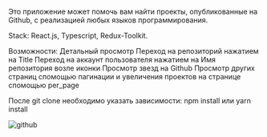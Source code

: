 Это приложение может помочь вам найти проекты, опубликованные на Github, с реализацией любых языков программирования.

Stack: React.js, Typescript, Redux-Toolkit.

Возможности: 
Детальный просмотр
Переход на репозиторий нажатием на Title
Переход на аккаунт пользователя нажатием на Имя репозитория возле иконки
Просмотр звезд на Github
Просмотр других страниц спомощью пагинации и увеличения проектов на странице спомощью per_page

После git clone необходимо указать зависимости: npm install или yarn install

![github](https://github.com/AlexWebDev-coder/Github-Project-App/assets/88274695/d14c2569-b193-4811-8a12-0d0b16bb5654)
